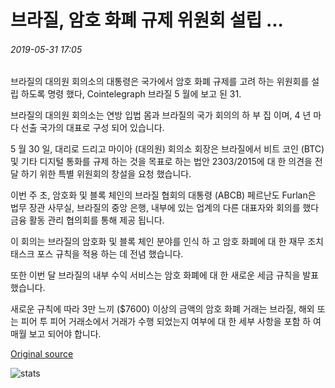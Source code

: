 # 브라질, 암호 화폐 규제 위원회 설립 ...

###### 2019-05-31 17:05

브라질의 대의원 회의소의 대통령은 국가에서 암호 화폐 규제를 고려 하는 위원회를 설립 하도록 명령 했다, Cointelegraph 브라질 5 월에 보고 된 31.

브라질의 대의원 회의소는 연방 입법 몸과 브라질의 국가 회의의 하 부 집 이며, 4 년 마다 선출 국가의 대표로 구성 되어 있습니다.

5 월 30 일, 대리로 드리고 마이아 (대의원) 회의소 회장은 브라질에서 비트 코인 (BTC) 및 기타 디지털 통화를 규제 하는 것을 목표로 하는 법안 2303/2015에 대 한 의견을 전달 하기 위한 특별 위원회의 창설을 요청 했습니다.

이번 주 초, 암호화 및 블록 체인의 브라질 협회의 대통령 (ABCB) 페르난도 Furlan은 법무 장관 사무실, 브라질의 중앙 은행, 내부에 있는 업계의 다른 대표자와 회의를 했다 금융 활동 관리 협의회를 통해 제공 됩니다.

이 회의는 브라질의 암호화 및 블록 체인 분야를 인식 하 고 암호 화폐에 대 한 재무 조치 태스크 포스 규칙을 적용 하는 데 전념 했습니다.

또한 이번 달 브라질의 내부 수익 서비스는 암호 화폐에 대 한 새로운 세금 규칙을 발표 했습니다.

새로운 규칙에 따라 3만 느끼 ($7600) 이상의 금액의 암호 화폐 거래는 브라질, 해외 또는 피어 투 피어 거래소에서 거래가 수행 되었는지 여부에 대 한 세부 사항을 포함 하 여 매월 보고 되어야 합니다.

[Original source](https://cointelegraph.com/news/brazil-establishes-committee-for-cryptocurrency-regulation)

![stats](https://c.statcounter.com/11760860/0/a89fa40b/1/ "stats")
